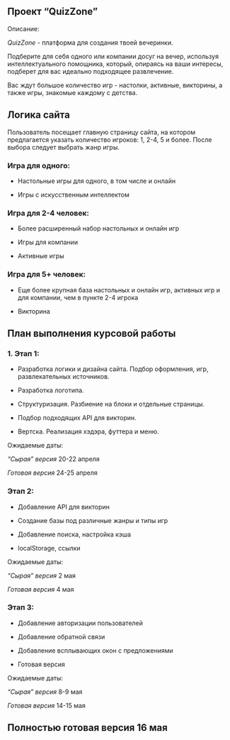 ## Проект “QuizZone”

Описание:


*QuizZone* - платформа для создания твоей вечеринки.


Подберите для себя одного или компании досуг на вечер, используя интеллектуального помощника, который, опираясь на ваши интересы, подберет для вас идеально подходящее развлечение. 


Вас ждут большое количество игр - настолки, активные, викторины, а также игры, знакомые каждому с детства.

## Логика сайта
Пользователь посещает главную страницу сайта, на котором предлагается указать количество игроков: 1, 2-4, 5 и более. После выбора следует выбрать жанр игры.


### Игра для одного:

* Настольные игры для одного, в том числе и онлайн

* Игры с искусственным интеллектом


### Игра для 2-4 человек:

* Более расширенный набор настольных и онлайн игр

* Игры для компании

* Активные игры


### Игра для 5+ человек:

* Еще более крупная база настольных и онлайн игр,  активных игр и для компании, чем в пункте 2-4 игрока

* Викторина


## План выполнения курсовой работы


### 1. Этап 1: 


* Разработка логики и дизайна сайта. Подбор оформления, игр, развлекательных источников. 

* Разработка логотипа.

* Структуризация. Разбиение на блоки и отдельные страницы.  

* Подбор подходящих API для викторин.

* Вертска. Реализация хэдэра, футтера и меню.


Ожидаемые даты:

*“Сырая” версия* 20-22 апреля

*Готовая версия* 24-25 апреля


### Этап 2:

* Добавление API для викторин

* Создание базы под различные жанры и типы игр

* Добавление поиска, настройка кэша 

* localStorage, ссылки


Ожидаемые даты:

*“Сырая” версия* 2 мая

*Готовая версия* 4 мая


### Этап 3:

* Добавление авторизации пользователей

* Добавление обратной связи

* Добавление всплывающих окон с предложениями

* Готовая версия


Ожидаемые даты:

*“Сырая” версия* 8-9 мая

*Готовая версия* 14-15 мая


## Полностью готовая версия 16 мая

